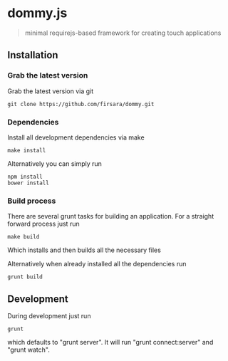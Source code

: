 # dommy.js

> minimal requirejs-based framework for creating touch applications

## Installation

### Grab the latest version

Grab the latest version via git

    git clone https://github.com/firsara/dommy.git

### Dependencies

Install all development dependencies via make

    make install

Alternatively you can simply run

    npm install
    bower install

### Build process

There are several grunt tasks for building an application.
For a straight forward process just run

    make build

Which installs and then builds all the necessary files

Alternatively when already installed all the dependencies run

    grunt build


## Development

During development just run

    grunt

which defaults to "grunt server".
It will run "grunt connect:server" and "grunt watch".

